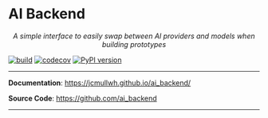 # AI Backend

<p align="center">
    <em>A simple interface to easily swap between AI providers and models when building prototypes</em>
</p>

[![build](https://github.com/ai_backend/workflows/Build/badge.svg)](https://github.com/ai_backend/actions)
[![codecov](https://codecov.io/gh/ai_backend/branch/master/graph/badge.svg)](https://codecov.io/gh/ai_backend)
[![PyPI version](https://badge.fury.io/py/ai_backend.svg)](https://badge.fury.io/py/ai_backend)

---

**Documentation**: <a href="https://jcmullwh.github.io/ai_backend/" target="_blank">https://jcmullwh.github.io/ai_backend/</a>

**Source Code**: <a href="https://github.com/ai_backend" target="_blank">https://github.com/ai_backend</a>

---

